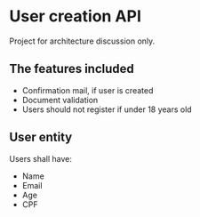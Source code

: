 # User creation API


Project for architecture discussion only. 


## The features included
- Confirmation mail, if user is created    
- Document validation     
- Users should not register if under 18 years old    


## User entity

Users shall have:

- Name    
- Email    
- Age    
- CPF    